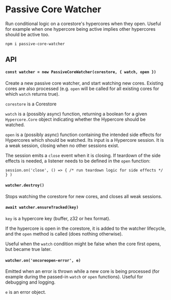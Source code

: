 # Passive Core Watcher

Run conditional logic on a corestore's hypercores when they open. Useful for example when one hypercore being active implies other hypercores should be active too.

```
npm i passive-core-watcher
```

## API

#### `const watcher = new PassiveCoreWatcher(corestore, { watch, open })`

Create a new passive core watcher, and start watching new cores. Existing cores are also processed (e.g. `open` will be called for all existing cores for which `watch` returns true).

`corestore` is a Corestore

`watch` is a (possibly async) function, returning a boolean for a given `Hypercore.Core` object indicating whether the Hypercore should be watched.

`open` is a (possibly async) function containing the intended side effects for Hypercores which should be watched. Its input is a Hypercore session. It is a weak session, closing when no other sessions exist.

The session emits a `close` event when it is closing. If teardown of the side effects is needed, a listener needs to be defined in the `open` function:

`session.on('close', () => { /* run teardown logic for side effects */ } )`

#### `watcher.destroy()`

Stops watching the corestore for new cores, and closes all weak sessions.

#### `await watcher.ensureTracked(key)`

`key` is a hypercore key (buffer, z32 or hex format).

If the hypercore is open in the corestore, it is added to the watcher lifecycle, and the `open` method is called (does nothing otherwise).

Useful when the `watch` condition might be false when the core first opens, but became true later.

#### `watcher.on('oncoreopen-error', e)`

Emitted when an error is thrown while a new core is being processed (for example during the passed-in `watch` or `open` functions). Useful for debugging and logging.

`e` is an error object.

